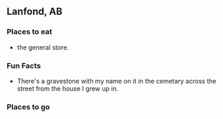 ## Lanfond, AB

### Places to eat
- the general store.

### Fun Facts
- There's a gravestone with my name on it in the cemetary across the street from the house I grew up in.

### Places to go
